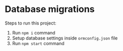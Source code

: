 # Database migrations

Steps to run this project:

1. Run `npm i` command
2. Setup database settings inside `ormconfig.json` file
3. Run `npm start` command

